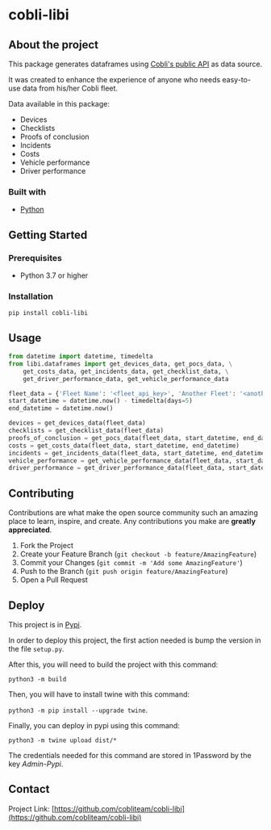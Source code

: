 # cobli-libi

## About the project

This package generates dataframes using [Cobli's public API](https://docs.cobli.co) as data source.

It was created to enhance the experience of anyone who needs easy-to-use data from his/her Cobli fleet.

Data available in this package:

- Devices
- Checklists
- Proofs of conclusion
- Incidents
- Costs
- Vehicle performance
- Driver performance

### Built with

- [Python](https://www.python.org/)

## Getting Started

### Prerequisites

- Python 3.7 or higher

### Installation

`pip install cobli-libi`

## Usage

```python
from datetime import datetime, timedelta
from libi.dataframes import get_devices_data, get_pocs_data, \
    get_costs_data, get_incidents_data, get_checklist_data, \
    get_driver_performance_data, get_vehicle_performance_data

fleet_data = {'Fleet Name': '<fleet_api_key>', 'Another Fleet': '<another_fleet_api_key'}
start_datetime = datetime.now() - timedelta(days=5)
end_datetime = datetime.now()

devices = get_devices_data(fleet_data)
checklists = get_checklist_data(fleet_data)
proofs_of_conclusion = get_pocs_data(fleet_data, start_datetime, end_datetime)
costs = get_costs_data(fleet_data, start_datetime, end_datetime)
incidents = get_incidents_data(fleet_data, start_datetime, end_datetime)
vehicle_performance = get_vehicle_performance_data(fleet_data, start_datetime, end_datetime)
driver_performance = get_driver_performance_data(fleet_data, start_datetime, end_datetime)
```

## Contributing

Contributions are what make the open source community such an amazing place to learn, inspire, and create. Any contributions you make are **greatly appreciated**.

1. Fork the Project
2. Create your Feature Branch (`git checkout -b feature/AmazingFeature`)
3. Commit your Changes (`git commit -m 'Add some AmazingFeature'`)
4. Push to the Branch (`git push origin feature/AmazingFeature`)
5. Open a Pull Request

## Deploy

This project is in [Pypi](https://pypi.org/manage/project/cobli-libi/releases/).

In order to deploy this project, the first action needed is bump the version in the file `setup.py`.

After this, you will need to build the project with this command:

`python3 -m build`

Then, you will have to install twine with this command:

`python3 -m pip install --upgrade twine`.

Finally, you can deploy in pypi using this command:

`python3 -m twine upload dist/*`

The credentials needed for this command are stored in 1Password by the key _Admin-Pypi_.

## Contact

Project Link: [https://github.com/cobliteam/cobli-libi](https://github.com/cobliteam/cobli-libi)

